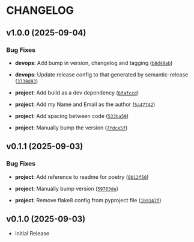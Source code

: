 # CHANGELOG

<!-- version list -->

## v1.0.0 (2025-09-04)

### Bug Fixes

- **devops**: Add bump in version, changelog and tagging
  ([`b8d48ab`](https://github.com/marksmall/python-lib/commit/b8d48ab1c6c561e0cca9a4e8376d7381ba48e94d))

- **devops**: Update release config to that generated by semantic-release
  ([`3738d93`](https://github.com/marksmall/python-lib/commit/3738d93a93641fb2536f5fa24ecab5e233dcd818))

- **project**: Add build as a dev dependency
  ([`6fafccd`](https://github.com/marksmall/python-lib/commit/6fafccd048faed8319dce6c70167f4b739fa3845))

- **project**: Add my Name and Email as the author
  ([`5a47742`](https://github.com/marksmall/python-lib/commit/5a47742344d9d0c04701a93db5b64fbc3b6e1ca0))

- **project**: Add spacing between code
  ([`533ba59`](https://github.com/marksmall/python-lib/commit/533ba594058ab5e9c162dce8af930c1f56a02f1c))

- **project**: Manually bump the version
  ([`7fdce5f`](https://github.com/marksmall/python-lib/commit/7fdce5f9b8f350879d7e26ac2d0b3a536ccaabc5))


## v0.1.1 (2025-09-03)

### Bug Fixes

- **project**: Add reference to readme for poetry
  ([`8b12f50`](https://github.com/marksmall/python-lib/commit/8b12f502a19c8f2940dcc50fc5785ee5f0ffae7a))

- **project**: Manually bump version
  ([`59763de`](https://github.com/marksmall/python-lib/commit/59763de5acc3b25c836f58d9a15096252ea1c541))

- **project**: Remove flake8 config from pyproject file
  ([`1b9147f`](https://github.com/marksmall/python-lib/commit/1b9147fcc9f921edd3746d4b975703f42088626b))


## v0.1.0 (2025-09-03)

- Initial Release
